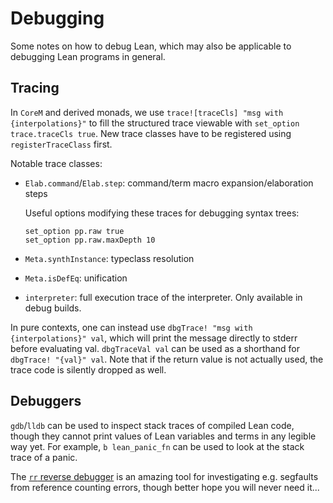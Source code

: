 Debugging
=========

Some notes on how to debug Lean, which may also be applicable to debugging Lean programs in general.

## Tracing

In `CoreM` and derived monads, we use `trace![traceCls] "msg with {interpolations}"` to fill the structured trace viewable with `set_option trace.traceCls true`.
New trace classes have to be registered using `registerTraceClass` first.

Notable trace classes:
* `Elab.command`/`Elab.step`: command/term macro expansion/elaboration steps

  Useful options modifying these traces for debugging syntax trees:
  ```
  set_option pp.raw true
  set_option pp.raw.maxDepth 10
  ```
* `Meta.synthInstance`: typeclass resolution
* `Meta.isDefEq`: unification
* `interpreter`: full execution trace of the interpreter. Only available in debug builds.

In pure contexts, one can instead use `dbgTrace! "msg with {interpolations}" val`, which will print the message directly to stderr before evaluating val. `dbgTraceVal val` can be used as a shorthand for `dbgTrace! "{val}" val`.
Note that if the return value is not actually used, the trace code is silently dropped as well.

## Debuggers

`gdb`/`lldb` can be used to inspect stack traces of compiled Lean code, though they cannot print values of Lean variables and terms in any legible way yet.
For example, `b lean_panic_fn` can be used to look at the stack trace of a panic.

The [`rr` reverse debugger](https://github.com/rr-debugger/rr) is an amazing tool for investigating e.g. segfaults from reference counting errors, though better hope you will never need it...

